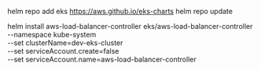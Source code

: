 helm repo add eks https://aws.github.io/eks-charts
helm repo update

helm install aws-load-balancer-controller eks/aws-load-balancer-controller \
  --namespace kube-system \
  --set clusterName=dev-eks-cluster \
  --set serviceAccount.create=false \
  --set serviceAccount.name=aws-load-balancer-controller